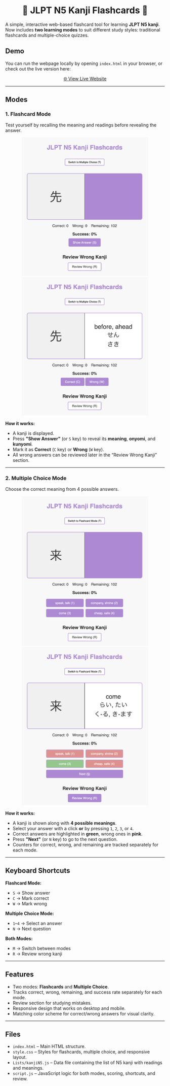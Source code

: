 <h1 align="center"> 🎴 JLPT N5 Kanji Flashcards 🎴</h1>

A simple, interactive web-based flashcard tool for learning **JLPT N5 kanji**.  
Now includes **two learning modes** to suit different study styles: traditional flashcards and multiple-choice quizzes.

## Demo

You can run the webpage locally by opening `index.html` in your browser, or check out the live version here:

<p align="center">
  <a href="https://emmavellard.github.io/JapaneseFlashcards/" target="_blank">
    🌐 View Live Website
  </a>
</p>

---

## Modes

### **1. Flashcard Mode**
Test yourself by recalling the meaning and readings before revealing the answer.

<p align="center">
  <img src="Images/kanjiquiz.png" alt="Kanji Quiz" width="400" />
  <img src="Images/kanjianswer.png" alt="Kanji Answer" width="400" />
</p>

**How it works:**
- A kanji is displayed.
- Press **"Show Answer"** (or `S` key) to reveal its **meaning**, **onyomi**, and **kunyomi**.
- Mark it as **Correct** (`C` key) or **Wrong** (`W` key).
- All wrong answers can be reviewed later in the “Review Wrong Kanji” section.

---

### **2. Multiple Choice Mode**
Choose the correct meaning from 4 possible answers.

<p align="center">
  <img src="Images/multiquiz.png" alt="Multiple Choice Quiz" width="400" />
  <img src="Images/multianswer.png" alt="Multiple Choice Answer" width="400" />
</p>

**How it works:**
- A kanji is shown along with **4 possible meanings**.
- Select your answer with a click **or** by pressing `1`, `2`, `3`, or `4`.
- Correct answers are highlighted in **green**, wrong ones in **pink**.
- Press **"Next"** (or `N` key) to go to the next question.
- Counters for correct, wrong, and remaining are tracked separately for each mode.

---

## Keyboard Shortcuts

**Flashcard Mode:**
- `S` → Show answer
- `C` → Mark correct
- `W` → Mark wrong

**Multiple Choice Mode:**
- `1`–`4` → Select an answer
- `N` → Next question

**Both Modes:**
- `M` → Switch between modes
- `R` → Review wrong kanji

---

## Features

- Two modes: **Flashcards** and **Multiple Choice**.
- Tracks correct, wrong, remaining, and success rate separately for each mode.
- Review section for studying mistakes.
- Responsive design that works on desktop and mobile.
- Matching color scheme for correct/wrong answers for visual clarity.

---

## Files

- `index.html` – Main HTML structure.
- `style.css` – Styles for flashcards, multiple choice, and responsive layout.
- `Lists/kanjiN5.js` – Data file containing the list of N5 kanji with readings and meanings.
- `script.js` – JavaScript logic for both modes, scoring, shortcuts, and review.

